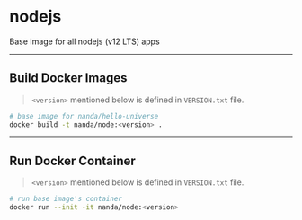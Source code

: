 # nodejs
Base Image for all nodejs (v12 LTS) apps

---
## Build Docker Images
> `<version>` mentioned below is defined in `VERSION.txt` file.
```sh
# base image for nanda/hello-universe
docker build -t nanda/node:<version> .
```

---
## Run Docker Container
> `<version>` mentioned below is defined in `VERSION.txt` file.
```sh
# run base image's container
docker run --init -it nanda/node:<version>
```
